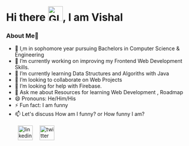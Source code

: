 <h1>Hi there <img alt="GIF" src="https://github.com/TheDudeThatCode/TheDudeThatCode/blob/master/Assets/Hi.gif?raw=true" width="40vw" />, I am Vishal
<h3>About Me🚀</h3>

 
- 🏫 I,m in sophomore year pursuing Bachelors in Computer Science & Engineering 
- 🔭 I’m currently working on improving my Frontend Web Development Skills.
- 🌱 I’m currently learning Data Structures and Algoriths with Java 
- 👯 I’m looking to collaborate on Web Projects 
- 🤔 I’m looking for help with Firebase. 
- 💬 Ask me about Resources for learning Web Development , Roadmap 
- 😄 Pronouns: He/Him/His 
- ⚡ Fun fact: I am funny 
- 📫 Let's discuss How am I funny? or How funny I am? <br><br>
&nbsp;&nbsp;[<img src='https://github.com/TheDudeThatCode/TheDudeThatCode/blob/master/Assets/Linkedin.svg' alt='linkedin' height='40'>](https://www.linkedin.com/in/vishal-shinde-/)&nbsp;&nbsp;&nbsp;&nbsp;  [<img src='https://github.com/TheDudeThatCode/TheDudeThatCode/blob/master/Assets/Twitter.svg' alt='twitter' height='40'>](https://twitter.com/vishaltwts)  



<!---
being-vishal/being-vishal is a ✨ special ✨ repository because its `README.md` (this file) appears on your GitHub profile.
You can click the Preview link to take a look at your changes.
--->

